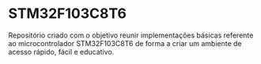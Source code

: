 # STM32F103C8T6
Repositório criado com o objetivo reunir implementações básicas referente ao microcontrolador STM32F103C8T6 de forma a criar um ambiente de acesso rápido, fácil e educativo. 
